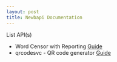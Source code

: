 ```yaml
---
layout: post
title: Newbapi Documentation
---
```


List API(s)
- Word Censor with Reporting [Guide](word-censor-with-reporting-documentation)
- qrcodesvc - QR code generator [Guide](qrcode-generator-documentation)